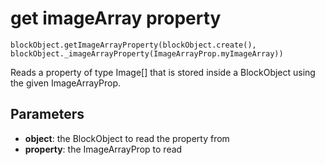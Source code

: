 # get imageArray property

```sig
blockObject.getImageArrayProperty(blockObject.create(), blockObject._imageArrayProperty(ImageArrayProp.myImageArray))
```

Reads a property of type Image[] that is stored inside a BlockObject using the given ImageArrayProp.

## Parameters

* **object**: the BlockObject to read the property from
* **property**: the ImageArrayProp to read

